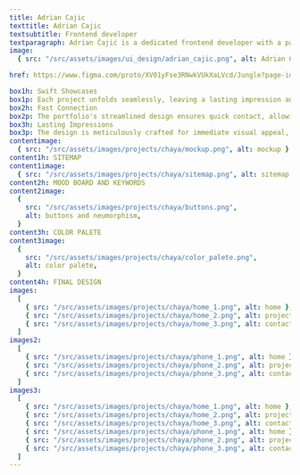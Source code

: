 ```yaml
---
title: Adrian Cajic
texttitle: Adrian Cajic
textsubtitle: Frontend developer
textparagraph: Adrian Čajić is a dedicated frontend developer with a passion for crafting seamless and visually appealing web experiences. I had the honor of curating an impressive online portfolio that showcases his expertise and innovation in the world of web development. Through careful design and attention to detail, the portfolio reflects Adrian's commitment to delivering top-notch frontend solutions.
image:
  { src: "/src/assets/images/ui_design/adrian_cajic.png", alt: Adrian Cajic }

href: https://www.figma.com/proto/XV01yFse3RNwkVUkXaLVcd/Jungle?page-id=0%3A1&type=designode-id=2-4&viewport=464%2C438%2C0.31&scaling=min-zoom&starting-point-node-id=2%3A4"

box1h: Swift Showcases
box1p: Each project unfolds seamlessly, leaving a lasting impression and showcasing his talent from the very first click.
box2h: Fast Connection
box2p: The portfolio's streamlined design ensures quick contact, allowing you to explore his frontend masterpieces without waiting.
box3h: Lasting Impressions
box3p: The design is meticulously crafted for immediate visual appeal, ensuring that every visitor is captivated from the very first glance.
contentimage:
  { src: "/src/assets/images/projects/chaya/mockup.png", alt: mockup }
content1h: SITEMAP
content1image:
  { src: "/src/assets/images/projects/chaya/sitemap.png", alt: sitemap }
content2h: MOOD BOARD AND KEYWORDS
content2image:
  {
    src: "/src/assets/images/projects/chaya/buttons.png",
    alt: buttons and neumorphism,
  }
content3h: COLOR PALETE
content3image:
  {
    src: "/src/assets/images/projects/chaya/color_palete.png",
    alt: color palete,
  }
content4h: FINAL DESIGN
images:
  [
    { src: "/src/assets/images/projects/chaya/home_1.png", alt: home },
    { src: "/src/assets/images/projects/chaya/home_2.png", alt: projects },
    { src: "/src/assets/images/projects/chaya/home_3.png", alt: contact },
  ]
images2:
  [
    { src: "/src/assets/images/projects/chaya/phone_1.png", alt: home },
    { src: "/src/assets/images/projects/chaya/phone_2.png", alt: projects },
    { src: "/src/assets/images/projects/chaya/phone_3.png", alt: contact },
  ]
images3:
  [
    { src: "/src/assets/images/projects/chaya/home_1.png", alt: home },
    { src: "/src/assets/images/projects/chaya/home_2.png", alt: projects },
    { src: "/src/assets/images/projects/chaya/home_3.png", alt: contact },
    { src: "/src/assets/images/projects/chaya/phone_1.png", alt: home },
    { src: "/src/assets/images/projects/chaya/phone_2.png", alt: projects },
    { src: "/src/assets/images/projects/chaya/phone_3.png", alt: contact },
  ]
---
```

